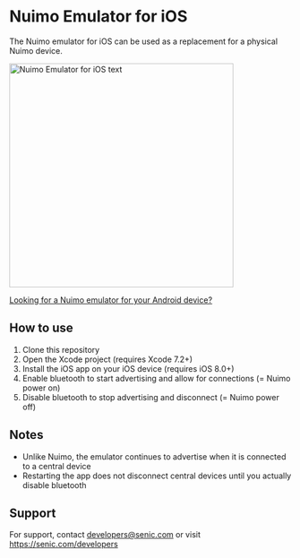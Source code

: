 # Nuimo Emulator for iOS

The Nuimo emulator for iOS can be used as a replacement for a physical Nuimo device.

<img src="https://raw.githubusercontent.com/getsenic/nuimo-emulator-ios/master/screenshot.png" alt="Nuimo Emulator for iOS text" height="400">

<a href="https://github.com/getsenic/nuimo-emulator-android/">Looking for a Nuimo emulator for your Android device?</a>

## How to use

1. Clone this repository
2. Open the Xcode project (requires Xcode 7.2+)
3. Install the iOS app on your iOS device (requires iOS 8.0+)
4. Enable bluetooth to start advertising and allow for connections (= Nuimo power on)
5. Disable bluetooth to stop advertising and disconnect (= Nuimo power off)

## Notes

- Unlike Nuimo, the emulator continues to advertise when it is connected to a central device
- Restarting the app does not disconnect central devices until you actually disable bluetooth

## Support

For support, contact developers@senic.com or visit https://senic.com/developers
